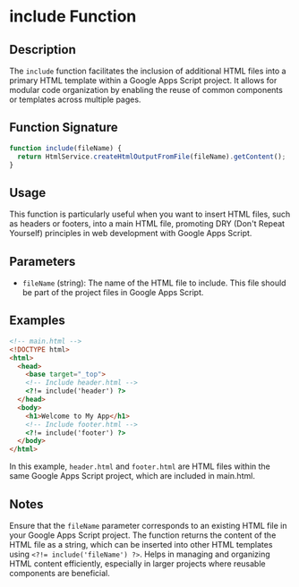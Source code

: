 # include Function

## Description

The `include` function facilitates the inclusion of additional HTML files into a primary HTML template within a Google Apps Script project. It allows for modular code organization by enabling the reuse of common components or templates across multiple pages.

## Function Signature

```javascript
function include(fileName) {
  return HtmlService.createHtmlOutputFromFile(fileName).getContent();
}
```

## Usage

This function is particularly useful when you want to insert HTML files, such as headers or footers, into a main HTML file, promoting DRY (Don't Repeat Yourself) principles in web development with Google Apps Script.

## Parameters

- `fileName` (string): The name of the HTML file to include. This file should be part of the project files in Google Apps Script.

## Examples

```html
<!-- main.html -->
<!DOCTYPE html>
<html>
  <head>
    <base target="_top">
    <!-- Include header.html -->
    <?!= include('header') ?>
  </head>
  <body>
    <h1>Welcome to My App</h1>
    <!-- Include footer.html -->
    <?!= include('footer') ?>
  </body>
</html>
```
In this example, `header.html` and `footer.html` are HTML files within the same Google Apps Script project, which are included in main.html.

## Notes

Ensure that the `fileName` parameter corresponds to an existing HTML file in your Google Apps Script project.
The function returns the content of the HTML file as a string, which can be inserted into other HTML templates using `<?!= include('fileName') ?>`.
Helps in managing and organizing HTML content efficiently, especially in larger projects where reusable components are beneficial.

